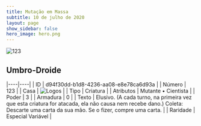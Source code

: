 ```yaml
---
title: Mutação em Massa
subtitle: 10 de julho de 2020
layout: page
show_sidebar: false
hero_image: hero.png
---
```


![123](https://cdn.keyforgegame.com/media/card_front/pt/479_123_744G6XXH85QV_pt.png)

## Umbro-Droide

|----|----|
| ID | d94f30dd-b1d8-4236-aa08-e8e78ca6d93a |
| Número | 123 |
| Casa | ![Logos](https://archonarcana.com/images/thumb/c/ce/Logos.png/22px-Logos.png "Logos") |
| Tipo | Criatura |
| Atributos | Mutante • Cientista |
| Poder | 3 |
| Armadura | 0 |
| Texto | Elusivo. (A cada turno, na primeira vez que esta criatura for atacada, ela não causa nem recebe dano.)  Coleta: Descarte uma carta da sua mão. Se o fizer, compre uma carta. |
| Raridade | Especial Variável |
